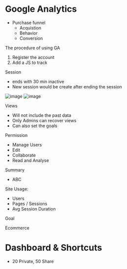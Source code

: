 # Google Analytics

- Purchase funnel
    - Acquistion
    - Behavior
    - Conversion

The procedure of using GA
1. Register the account
2. Add a JS to track


Session
- ends with 30 min inactive
- New session would be create after ending the session

![image](https://user-images.githubusercontent.com/44856918/222029862-231c833b-2719-4dae-b108-82d01db820c8.png)
![image](https://user-images.githubusercontent.com/44856918/222030122-9a979d6f-53ea-4ee2-bc85-d16e5445e398.png)

Views
- Will not include the past data
- Only Admins can recover views
- Can also set the goals

Permission
- Manage Users
- Edit
- Collaborate
- Read and Analyse


Summary
- ABC

Site Usage:
- Users
- Pages / Sessions
- Avg Session Duration

Goal

Ecommerce

# Dashboard & Shortcuts
- 20 Private, 50 Share
